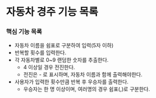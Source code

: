 # 자동차 경주 기능 목록

### 핵심 기능 목록
- 자동차 이름을 쉼표로 구분하여 입력(5자 이하)
- 반복할 횟수를 입력한다.
- 각 자동차별로 0~9 랜덤한 숫자를 추출한다.
    - 4 이상일 경우 전진한다.
    - 전진은 - 로 표시하며, 자동차 이름과 함께 출력해야한다.
- 사용자가 입력한 횟수만큼 반복 후 우승자를 출력한다.
    - 우승자는 한 명 이상이며, 여러명의 경우 쉼표(,)로 구분한다.